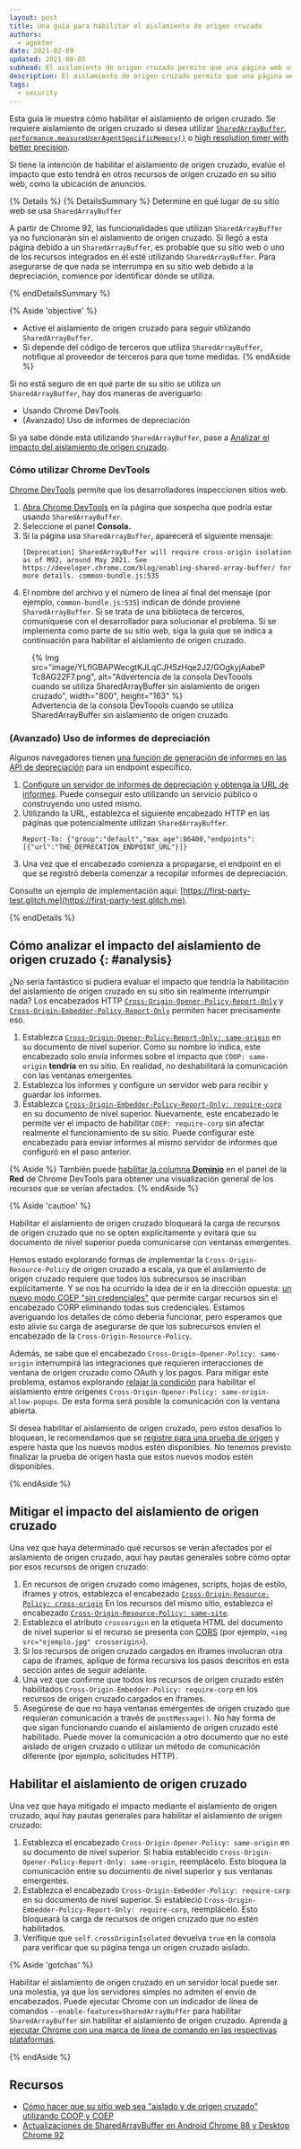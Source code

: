 ```yaml
---
layout: post
title: Una guía para habilitar el aislamiento de origen cruzado
authors:
  - agektmr
date: 2021-02-09
updated: 2021-08-05
subhead: El aislamiento de origen cruzado permite que una página web utilice funciones potentes como SharedArrayBuffer. Este artículo explica cómo habilitar aislamiento del origen cruzado en su sitio web.
description: El aislamiento de origen cruzado permite que una página web utilice funciones potentes como SharedArrayBuffer. Este artículo explica cómo habilitar aislamiento del origen cruzado en su sitio web.
tags:
  - security
---
```


Esta guía le muestra cómo habilitar el aislamiento de origen cruzado. Se requiere aislamiento de origen cruzado si desea utilizar [`SharedArrayBuffer`](/monitor-total-page-memory-usage/), [`performance.measureUserAgentSpecificMemory()`](https://developer.chrome.com/blog/cross-origin-isolated-hr-timers/) o [high resolution timer with better precision](https://developer.chrome.com/blog/cross-origin-isolated-hr-timers/).

Si tiene la intención de habilitar el aislamiento de origen cruzado, evalúe el impacto que esto tendrá en otros recursos de origen cruzado en su sitio web, como la ubicación de anuncios.

{% Details %} {% DetailsSummary %} Determine en qué lugar de su sitio web se usa `SharedArrayBuffer`

A partir de Chrome 92, las funcionalidades que utilizan `SharedArrayBuffer` ya no funcionarán sin el aislamiento de origen cruzado. Si llegó a esta página debido a un `SharedArrayBuffer`, es probable que su sitio web o uno de los recursos integrados en él esté utilizando `SharedArrayBuffer`. Para asegurarse de que nada se interrumpa en su sitio web debido a la depreciación, comience por identificar dónde se utiliza.

{% endDetailsSummary %}

{% Aside 'objective' %}

- Active el aislamiento de origen cruzado para seguir utilizando `SharedArrayBuffer`.
- Si depende del código de terceros que utiliza `SharedArrayBuffer`, notifique al proveedor de terceros para que tome medidas. {% endAside %}

Si no está seguro de en qué parte de su sitio se utiliza un `SharedArrayBuffer`, hay dos maneras de averiguarlo:

- Usando Chrome DevTools
- (Avanzado) Uso de informes de depreciación

Si ya sabe dónde está utilizando `SharedArrayBuffer`, pase a [Analizar el impacto del aislamiento de origen cruzado](#analysis).

### Cómo utilizar Chrome DevTools

[Chrome DevTools](https://developers.google.com/web/tools/chrome-devtools/open) permite que los desarrolladores inspeccionen sitios web.

1. [Abra Chrome DevTools](https://developers.google.com/web/tools/chrome-devtools/open) en la página que sospecha que podría estar usando `SharedArrayBuffer`.
2. Seleccione el panel **Consola.**
3. Si la página usa `SharedArrayBuffer`, aparecerá el siguiente mensaje:
    ```text
    [Deprecation] SharedArrayBuffer will require cross-origin isolation as of M92, around May 2021. See https://developer.chrome.com/blog/enabling-shared-array-buffer/ for more details. common-bundle.js:535
    ```
4. El nombre del archivo y el número de línea al final del mensaje (por ejemplo, `common-bundle.js:535`) indican de dónde proviene `SharedArrayBuffer`. Si se trata de una biblioteca de terceros, comuníquese con el desarrollador para solucionar el problema. Si se implementa como parte de su sitio web, siga la guía que se indica a continuación para habilitar el aislamiento de origen cruzado.

<figure>{% Img src="image/YLflGBAPWecgtKJLqCJHSzHqe2J2/GOgkyjAabePTc8AG22F7.png", alt="Advertencia de la consola DevToools cuando se utiliza SharedArrayBuffer sin aislamiento de origen cruzado", width="800", height="163" %} <figcaption>  Advertencia de la consola DevToools cuando se utiliza SharedArrayBuffer sin aislamiento de origen cruzado.</figcaption></figure>

### (Avanzado) Uso de informes de depreciación

Algunos navegadores tienen [una función de generación de informes en las API de depreciación](https://wicg.github.io/deprecation-reporting/) para un endpoint específico.

1. [Configure un servidor de informes de depreciación y obtenga la URL de informes](/coop-coep/#set-up-reporting-endpoint). Puede conseguir esto utilizando un servicio público o construyendo uno usted mismo.
2. Utilizando la URL, establezca el siguiente encabezado HTTP en las páginas que potencialmente utilizan `SharedArrayBuffer`.
    ```http
    Report-To: {"group":"default","max_age":86400,"endpoints":[{"url":"THE_DEPRECATION_ENDPOINT_URL"}]}
    ```
3. Una vez que el encabezado comienza a propagarse, el endpoint en el que se registró debería comenzar a recopilar informes de depreciación.

Consulte un ejemplo de implementación aquí: [https://first-party-test.glitch.me](https://first-party-test.glitch.me).

{% endDetails %}

## Cómo analizar el impacto del aislamiento de origen cruzado {: #analysis}

¿No sería fantástico si pudiera evaluar el impacto que tendría la habilitación del aislamiento de origen cruzado en su sitio sin realmente interrumpir nada? Los encabezados HTTP [`Cross-Origin-Opener-Policy-Report-Only`](https://developer.mozilla.org/docs/Web/HTTP/Headers/Cross-Origin-Opener-Policy) y [`Cross-Origin-Embedder-Policy-Report-Only`](https://developer.mozilla.org/docs/Web/HTTP/Headers/Cross-Origin-Embedder-Policy) permiten hacer precisamente eso.

1. Establezca [`Cross-Origin-Opener-Policy-Report-Only: same-origin`](/coop-coep/#1.-set-the-cross-origin-opener-policy:-same-origin-header-on-the-top-level-document) en su documento de nivel superior. Como su nombre lo indica, este encabezado solo envía informes sobre el impacto que `COOP: same-origin` **tendría** en su sitio. En realidad, no deshabilitará la comunicación con las ventanas emergentes.
2. Establezca los informes y configure un servidor web para recibir y guardar los informes.
3. Establezca [`Cross-Origin-Embedder-Policy-Report-Only: require-corp`](/coop-coep/#3.-use-the-coep-report-only-http-header-to-assess-embedded-resources) en su documento de nivel superior. Nuevamente, este encabezado le permite ver el impacto de habilitar `COEP: require-corp` sin afectar realmente el funcionamiento de su sitio. Puede configurar este encabezado para enviar informes al mismo servidor de informes que configuró en el paso anterior.

{% Aside %} También puede [habilitar la columna **Dominio**](https://developers.google.com/web/tools/chrome-devtools/network#information) en el panel de la **Red** de Chrome DevTools para obtener una visualización general de los recursos que se verían afectados. {% endAside %}

{% Aside 'caution' %}

Habilitar el aislamiento de origen cruzado bloqueará la carga de recursos de origen cruzado que no se opten explícitamente y evitará que su documento de nivel superior pueda comunicarse con ventanas emergentes.

Hemos estado explorando formas de implementar la `Cross-Origin-Resource-Policy` de origen cruzado a escala, ya que el aislamiento de origen cruzado requiere que todos los subrecursos se inscriban explícitamente. Y se nos ha ocurrido la idea de ir en la dirección opuesta: [un nuevo modo COEP "sin credenciales"](https://github.com/mikewest/credentiallessness/) que permite cargar recursos sin el encabezado CORP eliminando todas sus credenciales. Estamos averiguando los detalles de cómo debería funcionar, pero esperamos que esto alivie su carga de asegurarse de que los subrecursos envíen el encabezado de la `Cross-Origin-Resource-Policy`.

Además, se sabe que el encabezado `Cross-Origin-Opener-Policy: same-origin` interrumpirá las integraciones que requieren interacciones de ventana de origen cruzado como OAuth y los pagos. Para mitigar este problema, estamos explorando [relajar la condición](https://github.com/whatwg/html/issues/6364) para habilitar el aislamiento entre orígenes `Cross-Origin-Opener-Policy: same-origin-allow-popups`. De esta forma será posible la comunicación con la ventana abierta.

Si desea habilitar el aislamiento de origen cruzado, pero estos desafíos lo bloquean, le recomendamos que se [registre para una prueba de origen](https://developer.chrome.com/blog/enabling-shared-array-buffer/#origin-trial) y espere hasta que los nuevos modos estén disponibles. No tenemos previsto finalizar la prueba de origen hasta que estos nuevos modos estén disponibles.

{% endAside %}

## Mitigar el impacto del aislamiento de origen cruzado

Una vez que haya determinado qué recursos se verán afectados por el aislamiento de origen cruzado, aquí hay pautas generales sobre cómo optar por esos recursos de origen cruzado:

1. En recursos de origen cruzado como imágenes, scripts, hojas de estilo, iframes y otros, establezca el encabezado [`Cross-Origin-Resource-Policy: cross-origin`](https://resourcepolicy.fyi/#cross-origin) En los recursos del mismo sitio, establezca el encabezado [`Cross-Origin-Resource-Policy: same-site`](https://resourcepolicy.fyi/#same-origin).
2. Establezca el atributo `crossorigin` en la etiqueta HTML del documento de nivel superior si el recurso se presenta con [CORS](/cross-origin-resource-sharing/) (por ejemplo, `<img src="ejemplo.jpg" crossorigin>`).
3. Si los recursos de origen cruzado cargados en iframes involucran otra capa de iframes, aplique de forma recursiva los pasos descritos en esta sección antes de seguir adelante.
4. Una vez que confirme que todos los recursos de origen cruzado estén habilitados `Cross-Origin-Embedder-Policy: require-corp` en los recursos de origen cruzado cargados en iframes.
5. Asegúrese de que no haya ventanas emergentes de origen cruzado que requieran comunicación a través de `postMessage()`. No hay forma de que sigan funcionando cuando el aislamiento de origen cruzado esté habilitado. Puede mover la comunicación a otro documento que no esté aislado de origen cruzado o utilizar un método de comunicación diferente (por ejemplo, solicitudes HTTP).

## Habilitar el aislamiento de origen cruzado

Una vez que haya mitigado el impacto mediante el aislamiento de origen cruzado, aquí hay pautas generales para habilitar el aislamiento de origen cruzado:

1. Establezca el encabezado `Cross-Origin-Opener-Policy: same-origin` en su documento de nivel superior. Si había establecido `Cross-Origin-Opener-Policy-Report-Only: same-origin`, reemplácelo. Esto bloquea la comunicación entre su documento de nivel superior y sus ventanas emergentes.
2. Establezca el encabezado `Cross-Origin-Embedder-Policy: require-corp` en su documento de nivel superior. Si estableció `Cross-Origin-Embedder-Policy-Report-Only: require-corp`, reemplácelo. Esto bloqueará la carga de recursos de origen cruzado que no estén habilitados.
3. Verifique que `self.crossOriginIsolated` devuelva `true` en la consola para verificar que su página tenga un origen cruzado aislado.

{% Aside 'gotchas' %}

Habilitar el aislamiento de origen cruzado en un servidor local puede ser una molestia, ya que los servidores simples no admiten el envío de encabezados. Puede ejecutar Chrome con un indicador de línea de comandos `--enable-features=SharedArrayBuffer` para habilitar `SharedArrayBuffer` sin habilitar el aislamiento de origen cruzado. Aprenda [a ejecutar Chrome con una marca de línea de comando en las respectivas plataformas](https://www.chromium.org/developers/how-tos/run-chromium-with-flags).

{% endAside %}

## Recursos

- [Cómo hacer que su sitio web sea "aislado y de origen cruzado" utilizando COOP y COEP](/coop-coep/)
- [Actualizaciones de SharedArrayBuffer en Android Chrome 88 y Desktop Chrome 92](https://developer.chrome.com/blog/enabling-shared-array-buffer/)
